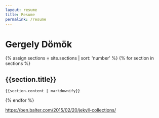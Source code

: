 ```yaml
---
layout: resume
title: Resume
permalink: /resume
---
```


# Gergely Dömök

{% assign sections = site.sections | sort: 'number' %}
{% for section in sections %}
  <div class="sections">
  <section class="section">
    <h2 class="section-title"> {{section.title}} </h2>

    {{section.content | markdownify}}
  </section>
  </div>
{% endfor %}

https://ben.balter.com/2015/02/20/jekyll-collections/